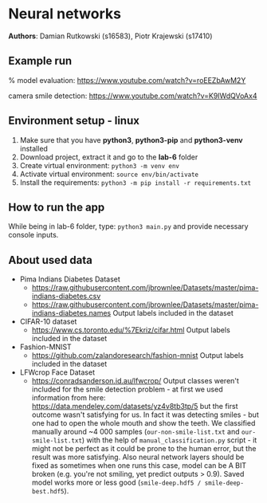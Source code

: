 # Neural networks
  
**Authors**: Damian Rutkowski (s16583), Piotr Krajewski (s17410)

## Example run

% model evaluation:
https://www.youtube.com/watch?v=roEEZbAwM2Y

camera smile detection:
https://www.youtube.com/watch?v=K9IWdQVoAx4

## Environment setup - linux

1. Make sure that you have **python3**, **python3-pip** and **python3-venv** installed
2. Download project, extract it and go to the **lab-6** folder
3. Create virtual environment: `python3 -m venv env`
4. Activate virtual environment: `source env/bin/activate`
5. Install the requirements: `python3 -m pip install -r requirements.txt`

## How to run the app

While being in lab-6 folder, type: `python3 main.py` and provide necessary console inputs.

## About used data

- Pima Indians Diabetes Dataset
    - https://raw.githubusercontent.com/jbrownlee/Datasets/master/pima-indians-diabetes.csv
    - https://raw.githubusercontent.com/jbrownlee/Datasets/master/pima-indians-diabetes.names
    Output labels included in the dataset
- CIFAR-10 dataset
    - https://www.cs.toronto.edu/%7Ekriz/cifar.html
    Output labels included in the dataset
- Fashion-MNIST
    - https://github.com/zalandoresearch/fashion-mnist
    Output labels included in the dataset
- LFWcrop Face Dataset
    - https://conradsanderson.id.au/lfwcrop/
    Output classes weren't included for the smile detection problem - at first we used information from here:
    https://data.mendeley.com/datasets/yz4v8tb3tp/5 but the first outcome wasn't satisfying for us. In fact it was detecting smiles - but one had to open the whole mouth and show the teeth.
    We classified manually around ~4 000 samples (`our-non-smile-list.txt` and `our-smile-list.txt`) with the help of `manual_classification.py` script - it might not be perfect as it could be prone to the human error, but the result was more satisfying. Also neural network layers should be fixed as sometimes when one runs this case, model can be A BIT broken (e.g. you're not smiling, yet predict outputs > 0.9). Saved model works more or less good (`smile-deep.hdf5 / smile-deep-best.hdf5`).
